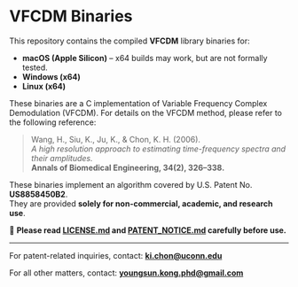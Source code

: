 # VFCDM Binaries

This repository contains the compiled **VFCDM** library binaries for:

- **macOS (Apple Silicon)** – x64 builds may work, but are not formally tested.  
- **Windows (x64)**  
- **Linux (x64)**  

These binaries are a C implementation of Variable Frequency Complex Demodulation (VFCDM). For details on the VFCDM method, please refer to the following reference:

> Wang, H., Siu, K., Ju, K., & Chon, K. H. (2006).  
> *A high resolution approach to estimating time-frequency spectra and their amplitudes.*  
> **Annals of Biomedical Engineering, 34(2), 326–338.**

These binaries implement an algorithm covered by U.S. Patent No. **US8858450B2**.  
They are provided **solely for non-commercial, academic, and research use**.

📄 **Please read [LICENSE.md](LICENSE.md) and [PATENT_NOTICE.md](PATENT_NOTICE.md) carefully before use.**

---

For patent-related inquiries, contact: **ki.chon@uconn.edu**  


For all other matters, contact: **youngsun.kong.phd@gmail.com**
